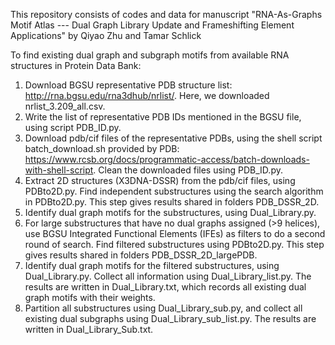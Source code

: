 This repository consists of codes and data for manuscript "RNA-As-Graphs Motif Atlas --- Dual Graph Library Update and Frameshifting Element Applications" by Qiyao Zhu and Tamar Schlick

To find existing dual graph and subgraph motifs from available RNA structures in Protein Data Bank:
1. Download BGSU representative PDB structure list: http://rna.bgsu.edu/rna3dhub/nrlist/. Here, we downloaded nrlist_3.209_all.csv.
2. Write the list of representative PDB IDs mentioned in the BGSU file, using script PDB_ID.py.
3. Download pdb/cif files of the representative PDBs, using the shell script batch_download.sh provided by PDB: https://www.rcsb.org/docs/programmatic-access/batch-downloads-with-shell-script. Clean the downloaded files using PDB_ID.py.
4. Extract 2D structures (X3DNA-DSSR) from the pdb/cif files, using PDBto2D.py. Find independent substructures using the search algorithm in PDBto2D.py. This step gives results shared in folders PDB_DSSR_2D.
5. Identify dual graph motifs for the substructures, using Dual_Library.py.
6. For large substructures that have no dual graphs assigned (>9 helices), use BGSU Integrated Functional Elements (IFEs) as filters to do a second round of search. Find filtered substructures using PDBto2D.py. This step gives results shared in folders PDB_DSSR_2D_largePDB.
7. Identify dual graph motifs for the filtered substructures, using Dual_Library.py. Collect all information using Dual_Library_list.py. The results are written in Dual_Library.txt, which records all existing dual graph motifs with their weights.
8. Partition all substructures using Dual_Library_sub.py, and collect all existing dual subgraphs using Dual_Library_sub_list.py. The results are written in Dual_Library_Sub.txt.

